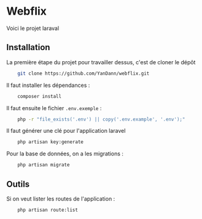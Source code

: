 # Webflix

Voici le projet laraval

## Installation

La première étape du projet pour travailler dessus, c'est de cloner le dépôt

```bash
    git clone https://github.com/YanDann/webflix.git
```

Il faut installer les dépendances :

```bash
    composer install
```

Il faut ensuite le fichier `.env.exemple` :

```bash
    php -r "file_exists('.env') || copy('.env.example', '.env');"
```

Il faut générer une clé pour l'application laravel
 
```bash
    php artisan key:generate
```

Pour la base de données, on a les migrations :

```bash
    php artisan migrate
```

## Outils

Si on veut lister les routes de l'application :

```bash
    php artisan route:list
```
